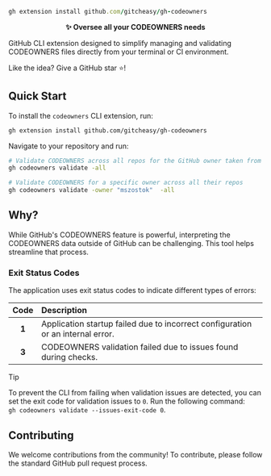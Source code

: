 ```ruby
gh extension install github.com/gitcheasy/gh-codeowners
```

<p align="center">
  <strong>✨ Oversee all your CODEOWNERS needs</strong>
</p>

GitHub CLI extension designed to simplify managing and validating CODEOWNERS files directly from your terminal or CI environment.



Like the idea? Give a GitHub star ⭐!


## Quick Start

To install the `codeowners` CLI extension, run:

```sh
gh extension install github.com/gitcheasy/gh-codeowners
```

Navigate to your repository and run:
```sh
# Validate CODEOWNERS across all repos for the GitHub owner taken from the current repository directory.
gh codeowners validate -all

# Validate CODEOWNERS for a specific owner across all their repos
gh codeowners validate -owner "mszostok"  -all
```

## Why?

While GitHub's CODEOWNERS feature is powerful, interpreting the CODEOWNERS data outside of GitHub can be challenging. This tool helps streamline that process.

### Exit Status Codes

The application uses exit status codes to indicate different types of errors:

| Code  | Description                                                                     |
|:-----:|:--------------------------------------------------------------------------------|
| **1** | Application startup failed due to incorrect configuration or an internal error. |
| **3** | CODEOWNERS validation failed due to issues found during checks.                 |

> [!TIP]
> To prevent the CLI from failing when validation issues are detected, you can set the exit code for validation issues to `0`. Run the following command:  
> `gh codeowners validate --issues-exit-code 0`.

## Contributing

We welcome contributions from the community! To contribute, please follow the standard GitHub pull request process.